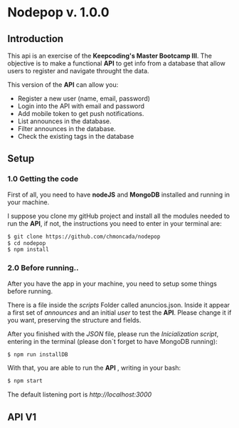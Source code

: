 # Nodepop v. 1.0.0

## Introduction

This api is an exercise of the **Keepcoding's Master Bootcamp III**. The objective is to make a functional **API** to get info from a database that allow users to register and navigate throught the data.

This version of the **API** can allow you:

 - Register a new user (name, email, password)
 - Login into the API with email and password
 - Add mobile token to get push notifications.
 - List announces in the database.
 - Filter announces in the database.
 - Check the existing tags in the database
 
## Setup
 
### 1.0 Getting the code

First of all, you need to have **nodeJS** and **MongoDB** installed and running in your machine.

I suppose you clone my gitHub project and install all the modules needed to run the **API**, if not, the instructions you need to enter in your terminal are:
 
 ```Bash
 $ git clone https://github.com/chmoncada/nodepop
 $ cd nodepop
 $ npm install
 ```
### 2.0 Before running..

After you have the app in your machine, you need to setup some things before running.

There is a file inside the *scripts* Folder called anuncios.json.  Inside it appear a first set of *announces* and an initial *user* to test the **API**.  Please change it if you want, preserving the structure and fields.

After you finished with the *JSON* file, please run the *Inicialization script*, entering in the terminal (please don´t forget to have MongoDB running): 

 ```Bash
 $ npm run installDB
 ```
With that, you are able to run the **API** , writing in your bash:
 
 ```Bash
 $ npm start
 ```
 The default listening port is *http://localhost:3000*
 
## API V1
